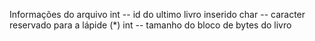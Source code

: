 Informações do arquivo
int -- id do ultimo livro inserido
char -- caracter reservado para a lápide (*)
int -- tamanho do bloco de bytes do livro
